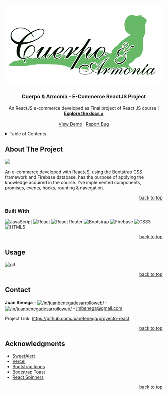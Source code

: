 <a name="readme-top"></a>
<!-- PROJECT LOGO -->
<br />
<div align="center">
  <a href="https://github.com/JuanBenega/proyecto-react">
    <img src="src/components/img/Logo.png" alt="Logo">
  </a>

  <h3 align="center">Cuerpo & Armonía - E-Commerce ReactJS Project</h3>

  <p align="center">
    An ReactJS e-commerce developed as Final project of React JS course !
    <br />
    <a href="https://github.com/JuanBenega/proyecto-react"><strong>Explore the docs »</strong></a>
    <br />
    <br />
    <a href="https://proyecto-react-ashen.vercel.app/">View Demo</a>
    ·
    <a href="https://github.com/JuanBenega/proyecto-react">Report Bug</a>
  </p>
</div>



<!-- TABLE OF CONTENTS -->
<details>
  <summary>Table of Contents</summary>
  <ol>
    <li>
      <a href="#about-the-project">About The Project</a>
      <ul>
        <li><a href="#built-with">Built With</a></li>
      </ul>
    </li>
    <li><a href="#usage">Usage</a></li>
    <li><a href="#contact">Contact</a></li>
    <li><a href="#acknowledgments">Acknowledgments</a></li>
  </ol>
</details>



<!-- ABOUT THE PROJECT -->
## About The Project

![](https://ibb.co/wCFGGFG)

An e-commerce developed with ReactJS, using the Bootstrap CSS framework and Firebase database, has the purpose of applying the knowledge acquired in the course. I've implemented components, promises, events, hooks, rounting & navegation.

<p align="right"><a href="#readme-top">back to top</a></p>



### Built With


![JavaScript](https://img.shields.io/badge/javascript-%23323330.svg?style=for-the-badge&logo=javascript&logoColor=%23F7DF1E)
![React](https://img.shields.io/badge/react-%2320232a.svg?style=for-the-badge&logo=react&logoColor=%2361DAFB)
![React Router](https://img.shields.io/badge/React_Router-CA4245?style=for-the-badge&logo=react-router&logoColor=white)
![Bootstrap](https://img.shields.io/badge/bootstrap-%23563D7C.svg?style=for-the-badge&logo=bootstrap&logoColor=white)
![Firebase](https://img.shields.io/badge/Firebase-039BE5?style=for-the-badge&logo=Firebase&logoColor=white)
![CSS3](https://img.shields.io/badge/css3-%231572B6.svg?style=for-the-badge&logo=css3&logoColor=white)
![HTML5](https://img.shields.io/badge/html5-%23E34F26.svg?style=for-the-badge&logo=html5&logoColor=white)

<p align="right"><a href="#readme-top">back to top</a></p>



<!-- USAGE EXAMPLES -->
## Usage

<img src="src/components/img/Cuerpo&Armonia.gif" alt="gif">

<p align="right"><a href="#readme-top">back to top</a></p>



<!-- CONTACT -->
## Contact

<strong>Juan Benega</strong> - <a href="https://linkedin.com/in/in/juanbenegadesarrolloweb/" target="blank"><img align="center" src="https://raw.githubusercontent.com/rahuldkjain/github-profile-readme-generator/master/src/images/icons/Social/linked-in-alt.svg" alt="/in/juanbenegadesarrolloweb/" height="30" width="40" /></a> - <a href="https://github.com/JuanBenega" target="blank"><img align="center" src="https://raw.githubusercontent.com/rahuldkjain/github-profile-readme-generator/master/src/images/icons/Social/github.svg" alt="/in/juanbenegadesarrolloweb/" height="30" width="40" /></a> - jmbenega@gmail.com

Project Link: https://github.com/JuanBenega/proyecto-react

<p align="right"><a href="#readme-top">back to top</a></p>



<!-- ACKNOWLEDGMENTS -->
## Acknowledgments



* [SweetAlert](https://sweetalert.js.org/)
* [Vercel](https://vercel.com/)
* [Bootstrap Icons](https://icons.getbootstrap.com/)
* [Bootstrap Toast](https://getbootstrap.com/docs/5.0/components/toasts/)
* [React Spinners](https://www.npmjs.com/package/react-spinners)

<p align="right"><a href="#readme-top">back to top</a></p>

